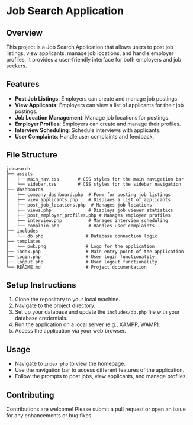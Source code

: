 # Job Search Application

## Overview
This project is a Job Search Application that allows users to post job listings, view applicants, manage job locations, and handle employer profiles. It provides a user-friendly interface for both employers and job seekers.

## Features
- **Post Job Listings**: Employers can create and manage job postings.
- **View Applicants**: Employers can view a list of applicants for their job postings.
- **Job Location Management**: Manage job locations for postings.
- **Employer Profiles**: Employers can create and manage their profiles.
- **Interview Scheduling**: Schedule interviews with applicants.
- **User Complaints**: Handle user complaints and feedback.

## File Structure
```
jobsearch
├── assets
│   ├── main_nav.css       # CSS styles for the main navigation bar
│   └── sidebar.css        # CSS styles for the sidebar navigation
├── dashboards
│   ├── company_dashboard.php  # Form for posting job listings
│   ├── view_applicants.php    # Displays a list of applicants
│   ├── post_job_locations.php  # Manages job locations
│   ├── views.php              # Displays job viewer statistics
│   ├── post_employer_profiles.php # Manages employer profiles
│   ├── interview.php          # Manages interview scheduling
│   └── complain.php           # Handles user complaints
├── includes
│   └── db.php                # Database connection logic
├── templates
│   └── pwk.png               # Logo for the application
├── index.php                 # Main entry point of the application
├── login.php                 # User login functionality
├── logout.php                # User logout functionality
└── README.md                 # Project documentation
```

## Setup Instructions
1. Clone the repository to your local machine.
2. Navigate to the project directory.
3. Set up your database and update the `includes/db.php` file with your database credentials.
4. Run the application on a local server (e.g., XAMPP, WAMP).
5. Access the application via your web browser.

## Usage
- Navigate to `index.php` to view the homepage.
- Use the navigation bar to access different features of the application.
- Follow the prompts to post jobs, view applicants, and manage profiles.

## Contributing
Contributions are welcome! Please submit a pull request or open an issue for any enhancements or bug fixes.